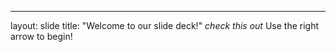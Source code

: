 ---
layout: slide
title: "Welcome to our slide deck!"
*check this out*
Use the right arrow to begin!

